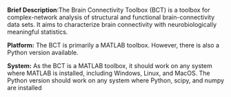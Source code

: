 **Brief Description**:The Brain Connectivity Toolbox (BCT) is a toolbox for complex-network analysis of structural and functional brain-connectivity data sets. It aims to characterize brain connectivity with neurobiologically meaningful statistics.

**Platform:** The BCT is primarily a MATLAB toolbox. However, there is also a Python version available.

**System:** As the BCT is a MATLAB toolbox, it should work on any system where MATLAB is installed, including Windows, Linux, and MacOS. The Python version should work on any system where Python, scipy, and numpy are installed
